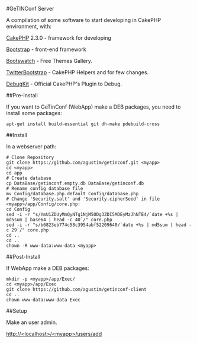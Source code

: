 #GeTINConf Server

A compilation of some software to start developing in CakePHP environment, with:

[CakePHP](http://www.cakephp.org) 2.3.0 - framework for developing

[Bootstrap](http://twitter.github.com/bootstrap/) - front-end framework

[Bootswatch](http://bootswatch.com/) - Free Themes Gallery.

[TwitterBootstrap](https://github.com/slywalker/TwitterBootstrap) - CakePHP Helpers and for few changes.

[DebugKit](https://github.com/cakephp/debug_kit.git) - Official CakePHP's Plugin to Debug.

##Pre-Install

If you want to GeTinConf (WebApp) make a DEB packages, you need to install some packages:
	
	apt-get install build-essential git dh-make pdebuild-cross

##Install

In a webserver path:

	# Clone Repository
	git clone https://github.com/agustim/getinconf.git <myapp>
	cd <myapp>
	cd app
	# Create database
	cp DataBase/getinconf.empty.db DataBase/getinconf.db
	# Rename config database file
	mv Config/database.php.default Config/database.php
	# Change 'Security.salt' and 'Security.cipherSeed' in file <myapp>/app/Config/core.php:
 	cd Config
	sed -i -r "s/YmU1ZDUyMmQyNTg1NjM5ODg3ZDI5MDEyMzJhNTE4/`date +%s | md5sum | base64 | head -c 40`/" core.php
	sed -i -r "s/b6823eb774c58c3954abf52209640/`date +%s | md5sum | head -c 29`/" core.php
	cd ..
	cd ..
	chown -R www-data:www-data <myapp>

##Post-Install

If WebApp make a DEB packages:

	mkdir -p <myapp>/app/Exec/
	cd <myapp>/app/Exec
	git clone https://github.com/agustim/getinconf-client
	cd ..
	chown www-data:www-data Exec 


##Setup

Make an user admin.

[http://&lt;localhost&gt;/&lt;myapp&gt;/users/add](http://<localhost>/<myapp>/users/add)





	


